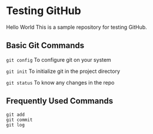 # Testing GitHub
Hello World
This is a sample repository for testing GitHub.

## Basic Git Commands
`git config` To configure git on your system

`git init` To initialize git in the project directory

`git status` To know any changes in the repo

## Frequently Used Commands
```
git add
git commit
git log
```
